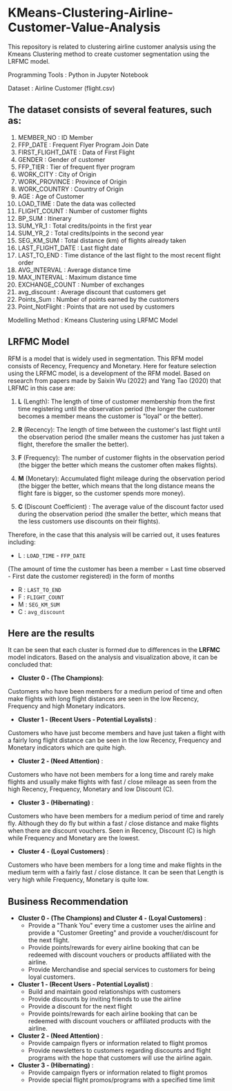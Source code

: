 # KMeans-Clustering-Airline-Customer-Value-Analysis
This repository is related to clustering airline customer analysis using the Kmeans Clustering method to create customer segmentation using the LRFMC model.

Programming Tools : Python in Jupyter Notebook

Dataset : Airline Customer (flight.csv)

## The dataset consists of several features, such as:

1. MEMBER_NO : ID Member
2. FFP_DATE : Frequent Flyer Program Join Date
3. FIRST_FLIGHT_DATE : Data of First Flight
4. GENDER : Gender of customer
5. FFP_TIER : Tier of frequent flyer program
6. WORK_CITY : City of Origin
7. WORK_PROVINCE : Province of Origin
8. WORK_COUNTRY  : Country of Origin
9. AGE : Age of Customer
10. LOAD_TIME : Date the data was collected
11. FLIGHT_COUNT : Number of customer flights
12. BP_SUM : Itinerary
13. SUM_YR_1 : Total credits/points in the first year
14. SUM_YR_2 : Total credits/points in the second year
15. SEG_KM_SUM : Total distance (km) of flights already taken
16. LAST_FLIGHT_DATE : Last flight date
17. LAST_TO_END  : Time distance of the last flight to the most recent flight order
18. AVG_INTERVAL : Average distance time
19. MAX_INTERVAL : Maximum distance time
20. EXCHANGE_COUNT : Number of exchanges
21. avg_discount : Average discount that customers get
22. Points_Sum : Number of points earned by the customers
23. Point_NotFlight : Points that are not used by customers

Modelling Method : Kmeans Clustering using LRFMC Model

## LRFMC Model

RFM is a model that is widely used in segmentation. This RFM model consists of Recency, Frequency and Monetary. Here for feature selection using the LRFMC model, is a development of the RFM model. Based on research from papers made by Saixin Wu (2022) and Yang Tao (2020) that LRFMC in this case are: 

1. **L** (Length): The length of time of customer membership from the first time registering until the observation period (the longer the customer becomes a member means the customer is "loyal" or the better).

2. **R** (Recency): The length of time between the customer's last flight until the observation period (the smaller means the customer has just taken a flight, therefore the smaller the better).

3. **F** (Frequency): The number of customer flights in the observation period (the bigger the better which means the customer often makes flights).

4. **M** (Monetary): Accumulated flight mileage during the observation period (the bigger the better, which means that the long distance means the flight fare is bigger, so the customer spends more money).

5. **C** (Discount Coefficient) : The average value of the discount factor used during the observation period (the smaller the better, which means that the less customers use discounts on their flights).

Therefore, in the case that this analysis will be carried out, it uses features including: 

- L : `LOAD_TIME` - `FFP_DATE` 

(The amount of time the customer has been a member = Last time observed - First date the customer registered) in the form of months

- R : `LAST_TO_END`
- F : `FLIGHT_COUNT`
- M : `SEG_KM_SUM`
- C : `avg_discount`

## Here are the results

It can be seen that each cluster is formed due to differences in the **LRFMC** model indicators. Based on the analysis and visualization above, it can be concluded that: 

- **Cluster 0 - (The Champions)**: 

Customers who have been members for a medium period of time and often make flights with long flight distances are seen in the low Recency, Frequency and high Monetary indicators.

- **Cluster 1 - (Recent Users - Potential Loyalists)** : 

Customers who have just become members and have just taken a flight with a fairly long flight distance can be seen in the low Recency, Frequency and Monetary indicators which are quite high.

- **Cluster 2 - (Need Attention)** : 

Customers who have not been members for a long time and rarely make flights and usually make flights with fast / close mileage as seen from the high Recency, Frequency, Monetary and low Discount (C).
- **Cluster 3 - (Hibernating)** : 

Customers who have been members for a medium period of time and rarely fly. Although they do fly but within a fast / close distance and make flights when there are discount vouchers. Seen in Recency, Discount (C) is high while Frequency and Monetary are the lowest.

- **Cluster 4 - (Loyal Customers)** :

Customers who have been members for a long time and make flights in the medium term with a fairly fast / close distance. It can be seen that Length is very high while Frequency, Monetary is quite low.

## Business Recommendation

- **Cluster 0 - (The Champions) and Cluster 4 - (Loyal Customers)** : 
    - Provide a "Thank You" every time a customer uses the airline and provide a "Customer Greeting" and provide a voucher/discount for the next flight.
    - Provide points/rewards for every airline booking that can be redeemed with discount vouchers or products affiliated with the airline.
    - Provide Merchandise and special services to customers for being loyal customers.
- **Cluster 1 - (Recent Users - Potential Loyalist)** : 
    - Build and maintain good relationships with customers
    - Provide discounts by inviting friends to use the airline
    - Provide a discount for the next flight
    - Provide points/rewards for each airline booking that can be redeemed with discount vouchers or affiliated products with the airline.
- **Cluster 2 - (Need Attention)** : 
    - Provide campaign flyers or information related to flight promos
    - Provide newsletters to customers regarding discounts and flight programs with the hope that customers will use the airline again.
- **Cluster 3 - (Hibernating)** : 
    - Provide campaign flyers or information related to flight promos
    - Provide special flight promos/programs with a specified time limit
